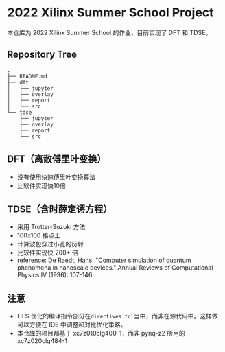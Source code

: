 # 2022 Xilinx Summer School Project

本仓库为 2022 Xilinx Summer School 的作业，目前实现了 DFT 和 TDSE。

## Repository Tree

```
.
├── README.md
├── dft
│   ├── jupyter
│   ├── overlay
│   ├── report
│   └── src
└── tdse
    ├── jupyter
    ├── overlay
    ├── report
    └── src

```

## DFT（离散傅里叶变换）

- 没有使用快速傅里叶变换算法
- 比软件实现快10倍

## TDSE（含时薛定谔方程）

- 采用 Trotter-Suzuki 方法
- 100x100 格点上
- 计算波包穿过小孔的衍射
- 比软件实现快 200+ 倍
- reference: De Raedt, Hans. "Computer simulation of quantum phenomena in nanoscale devices." Annual Reviews of Computational Physics IV (1996): 107-146.

## 注意

- HLS 优化的编译指令部分在`directives.tcl`当中，而非在源代码中。这样做可以方便在 IDE 中调整和对比优化策略。
- 本仓库的项目都基于 xc7z010clg400-1，而非 pynq-z2 所用的 xc7z020clg484-1
